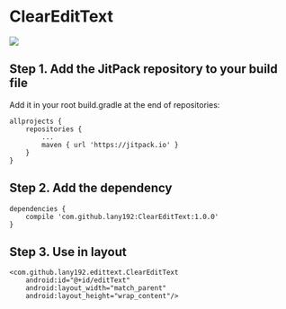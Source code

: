 # ClearEditText
[![](https://jitpack.io/v/lany192/ClearEditText.svg)](https://jitpack.io/#lany192/ClearEditText)
## Step 1. Add the JitPack repository to your build file
Add it in your root build.gradle at the end of repositories:

    allprojects {
        repositories {
            ...
            maven { url 'https://jitpack.io' }
        }
    }
    
## Step 2. Add the dependency

    dependencies {
        compile 'com.github.lany192:ClearEditText:1.0.0'
    }

## Step 3. Use in layout

    <com.github.lany192.edittext.ClearEditText
        android:id="@+id/editText"
        android:layout_width="match_parent"
        android:layout_height="wrap_content"/>
